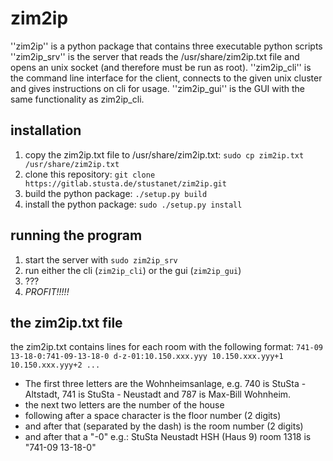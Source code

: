 zim2ip
======
''zim2ip'' is a python package that contains three executable python scripts
''zim2ip_srv'' is the server that reads the /usr/share/zim2ip.txt file and opens
an unix socket (and therefore must be run as root).
''zim2ip_cli'' is the command line interface for the client, connects to
the given unix cluster and gives instructions on cli for usage.
''zim2ip_gui'' is the GUI with the same functionality as zim2ip_cli.

installation
------------
1. copy the zim2ip.txt file to /usr/share/zim2ip.txt: `sudo cp zim2ip.txt /usr/share/zim2ip.txt`
2. clone this repository: `git clone https://gitlab.stusta.de/stustanet/zim2ip.git`
3. build the python package: `./setup.py build`
4. install the python package: `sudo ./setup.py install`

running the program
-------------------
1. start the server with `sudo zim2ip_srv`
2. run either the cli (`zim2ip_cli`) or the gui (`zim2ip_gui`)
3. ???
4. *PROFIT!!!!!*

the zim2ip.txt file
-------------------
the zim2ip.txt contains lines for each room with the following format:
`741-09 13-18-0:741-09-13-18-0 d-z-01:10.150.xxx.yyy 10.150.xxx.yyy+1 10.150.xxx.yyy+2 ...`


* The first three letters are the Wohnheimsanlage, e.g. 740 is StuSta - Altstadt, 741 is StuSta - Neustadt and 787 is Max-Bill Wohnheim.
* the next two letters are the number of the house
* following after a space character is the floor number (2 digits)
* and after that (separated by the dash) is the room number (2 digits)
* and after that a "-0"
e.g.: StuSta Neustadt HSH (Haus 9) room 1318 is "741-09 13-18-0"